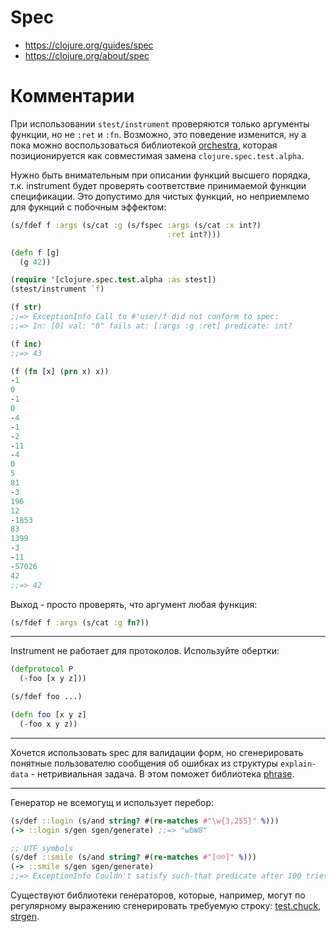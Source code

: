 # Spec

+ https://clojure.org/guides/spec
+ https://clojure.org/about/spec



# Комментарии

При использовании `stest/instrument` проверяются только аргументы функции, но не `:ret` и `:fn`.
Возможно, это поведение изменится, ну а пока можно воспользоваться библиотекой
[orchestra](https://github.com/jeaye/orchestra), которая позиционируется как совместимая
замена `clojure.spec.test.alpha`.

Нужно быть внимательным при описании функций высшего порядка, т.к. instrument
будет проверять соответствие принимаемой функции спецификации. Это допустимо для чистых функций,
но неприемлемо для фукнций с побочным эффектом:

```clojure
(s/fdef f :args (s/cat :g (s/fspec :args (s/cat :x int?)
                                   :ret int?)))

(defn f [g]
  (g 42))

(require '[clojure.spec.test.alpha :as stest])
(stest/instrument `f)

(f str)
;;=> ExceptionInfo Call to #'user/f did not conform to spec:
;;=> In: [0] val: "0" fails at: [:args :g :ret] predicate: int?

(f inc)
;;=> 43

(f (fn [x] (prn x) x))
-1
0
-1
0
-4
-1
-2
-11
-4
0
5
81
-3
196
12
-1853
83
1399
-3
-11
-57026
42
;;=> 42
```

Выход - просто проверять, что аргумент любая функция:

```clojure
(s/fdef f :args (s/cat :g fn?))

```

***

Instrument не работает для протоколов.
Используйте обертки:

```clojure
(defprotocol P
  (-foo [x y z]))

(s/fdef foo ...)

(defn foo [x y z]
  (-foo x y z))
```

***

Хочется использовать spec для валидации форм, но сгенерировать понятные пользователю
сообщения об ошибках из структуры `explain-data` - нетривиальная задача. В этом поможет
библиотека [phrase](https://github.com/alexanderkiel/phrase).

***

Генератор не всемогущ и использует перебор:

```clojure
(s/def ::login (s/and string? #(re-matches #"\w{3,255}" %)))
(-> ::login s/gen sgen/generate) ;;=> "wbW8"

;; UTF symbols
(s/def ::smile (s/and string? #(re-matches #"[☺☹]" %)))
(-> ::smile s/gen sgen/generate)
;;=> ExceptionInfo Couldn't satisfy such-that predicate after 100 tries.
```

Существуют библиотеки генераторов, которые, например, могут по регулярному выражению
сгенерировать требуемую строку:
[test.chuck](https://github.com/gfredericks/test.chuck),
[strgen](https://github.com/miner/strgen).
